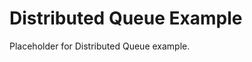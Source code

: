 <!-- file: examples/modules/queue/distributed-queue/README.md -->
<!-- version: 1.0.0 -->
<!-- guid: 08ed8b3f-4cdc-4de5-ab65-8d6a6cc1afde -->

# Distributed Queue Example

Placeholder for Distributed Queue example.
